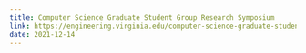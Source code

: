 ```yaml
---
title: Computer Science Graduate Student Group Research Symposium
link: https://engineering.virginia.edu/computer-science-graduate-student-group-research-symposium
date: 2021-12-14
---
```

